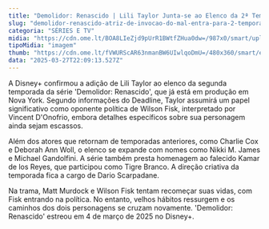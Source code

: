 ```yaml
---
title: "Demolidor: Renascido | Lili Taylor Junta-se ao Elenco da 2ª Temporada"
slug: "demolidor-renascido-atriz-de-invocao-do-mal-entra-para-2-temporada"
categoria: "SÉRIES E TV"
midia: "https://cdn.ome.lt/BOA8LIeZjd9pUrR1BWtfZHua0dw=/987x0/smart/uploads/conteudo/fotos/Design_sem_nome_-_2025-03-27T180449.807.png"
tipoMidia: "imagem"
thumb: "https://cdn.ome.lt/fVWURScAR63nmanBW6UIwlqoDmU=/480x360/smart/extras/conteudos/Design_sem_nome_-_2025-03-27T180449.807.png"
data: "2025-03-27T22:09:13.527Z"
---
```


A Disney+ confirmou a adição de Lili Taylor ao elenco da segunda temporada da série 'Demolidor: Renascido', que já está em produção em Nova York. Segundo informações do Deadline, Taylor assumirá um papel significativo como oponente política de Wilson Fisk, interpretado por Vincent D'Onofrio, embora detalhes específicos sobre sua personagem ainda sejam escassos.

Além dos atores que retornam de temporadas anteriores, como Charlie Cox e Deborah Ann Woll, o elenco se expande com nomes como Nikki M. James e Michael Gandolfini. A série também presta homenagem ao falecido Kamar de los Reyes, que participou como Tigre Branco. A direção criativa da temporada fica a cargo de Dario Scarpadane.

Na trama, Matt Murdock e Wilson Fisk tentam recomeçar suas vidas, com Fisk entrando na política. No entanto, velhos hábitos ressurgem e os caminhos dos dois personagens se cruzam novamente. 'Demolidor: Renascido' estreou em 4 de março de 2025 no Disney+.